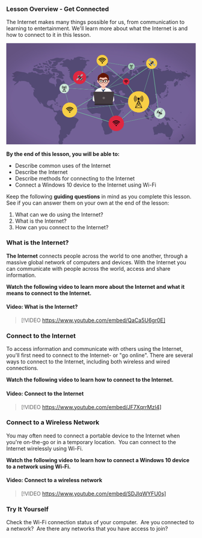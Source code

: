### Lesson Overview - Get Connected

The Internet makes many things possible for us, from communication to learning to entertainment. We'll learn more about what the Internet is and how to connect to it in this lesson.

![Illustration - Man on a laptop connected to a global network.](../media/Get_Connected_Illustration_-_the_Internet.png)

**By the end of this lesson, you will be able to:**

*   Describe common uses of the Internet
*   Describe the Internet
*   Describe methods for connecting to the Internet
*   Connect a Windows 10 device to the Internet using Wi-Fi

Keep the following **guiding questions** in mind as you complete this lesson. See if you can answer them on your own at the end of the lesson:

1.  What can we do using the Internet?
2.  What is the Internet?
3.  How can you connect to the Internet?

### What is the Internet?

**The Internet** connects people across the world to one another, through a massive global network of computers and devices. With the Internet you can communicate with people across the world, access and share information.

**Watch the following video to learn more about the Internet and what it means to connect to the Internet.**


#### Video: What is the Internet?
> [!VIDEO https://www.youtube.com/embed/QaCa5U6gr0E]

### Connect to the Internet

To access information and communicate with others using the Internet, you'll first need to connect to the Internet- or "go online". There are several ways to connect to the Internet, including both wireless and wired connections.

**Watch the following video to learn how to connect to the Internet.**


#### Video: Connect to the Internet
> [!VIDEO https://www.youtube.com/embed/JF7XqrrMzl4]

### Connect to a Wireless Network

You may often need to connect a portable device to the Internet when you're on-the-go or in a temporary location.  You can connect to the Internet wirelessly using Wi-Fi.

**Watch the following video to learn how to connect a Windows 10 device to a network using Wi-Fi.**


#### Video: Connect to a wireless network
> [!VIDEO https://www.youtube.com/embed/SDJlqWYFU0s]


### Try It Yourself

Check the Wi-Fi connection status of your computer.  Are you connected to a network?  Are there any networks that you have access to join?
